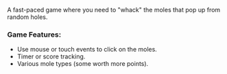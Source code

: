 A fast-paced game where you need to "whack" the moles that pop up from random holes.

### Game Features:
- Use mouse or touch events to click on the moles.
- Timer or score tracking.
- Various mole types (some worth more points).
